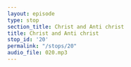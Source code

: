 ```yaml
---
layout: episode
type: stop
section_title: Christ and Anti christ
title: Christ and Anti christ
stop_id: '20'
permalink: "/stops/20"
audio_file: 020.mp3
---
```


